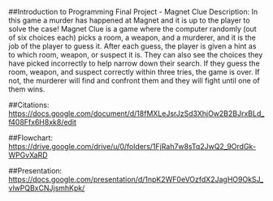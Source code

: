 ##Introduction to Programming Final Project - Magnet Clue Description: In this game a murder has happened at Magnet and it is up to the player to solve the case! Magnet Clue is a game where the computer randomly (out of six choices each) picks a room, a weapon, and a murderer, and it is the job of the player to guess it. After each guess, the player is given a hint as to which room, weapon, or suspect it is. They can also see the choices they have picked incorrectly to help narrow down their search. If they guess the room, weapon, and suspect correctly within three tries, the game is over. If not, the murderer will find and confront them and they will fight until one of them wins.


##Citations: https://docs.google.com/document/d/18fMXLeJsrJzSd3XhjOw2B2BJrxBLd_f408Ffx6H8xk8/edit


##Flowchart: https://drive.google.com/drive/u/0/folders/1FjRah7w8sTq2JwQ2_9OrdGk-WPGvXaRD


##Presentation: https://docs.google.com/presentation/d/1npK2WF0eVOzfdX2JagHO9OkSJ_vlwPQBxCNJjsmhKpk/


